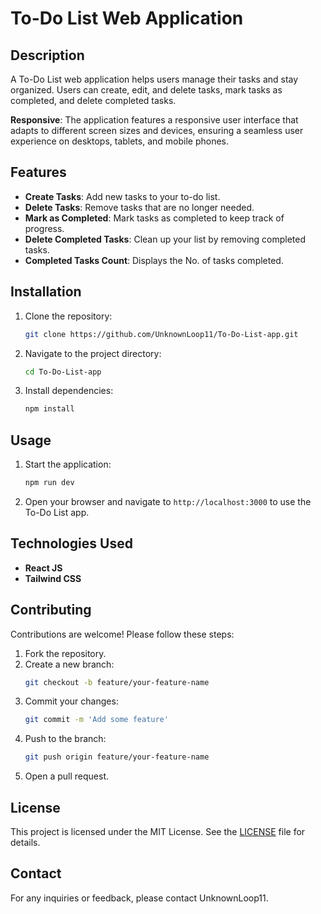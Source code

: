 # To-Do List Web Application

## Description

A To-Do List web application helps users manage their tasks and stay organized. Users can create, edit, and delete tasks, mark tasks as completed, and delete completed tasks.

**Responsive**: The application features a responsive user interface that adapts to different screen sizes and devices, ensuring a seamless user experience on desktops, tablets, and mobile phones.

## Features

- **Create Tasks**: Add new tasks to your to-do list.
- **Delete Tasks**: Remove tasks that are no longer needed.
- **Mark as Completed**: Mark tasks as completed to keep track of progress.
- **Delete Completed Tasks**: Clean up your list by removing completed tasks.
- **Completed Tasks Count**: Displays the No. of tasks completed.

## Installation

1. Clone the repository:
    ```sh
    git clone https://github.com/UnknownLoop11/To-Do-List-app.git
    ```
2. Navigate to the project directory:
    ```sh
    cd To-Do-List-app
    ```
3. Install dependencies:
    ```sh
    npm install
    ```

## Usage

1. Start the application:
    ```sh
    npm run dev
    ```
2. Open your browser and navigate to `http://localhost:3000` to use the To-Do List app.

## Technologies Used

- **React JS**
- **Tailwind CSS**

## Contributing

Contributions are welcome! Please follow these steps:
1. Fork the repository.
2. Create a new branch:
    ```sh
    git checkout -b feature/your-feature-name
    ```
3. Commit your changes:
    ```sh
    git commit -m 'Add some feature'
    ```
4. Push to the branch:
    ```sh
    git push origin feature/your-feature-name
    ```
5. Open a pull request.

## License

This project is licensed under the MIT License. See the [LICENSE](LICENSE) file for details.

## Contact

For any inquiries or feedback, please contact UnknownLoop11.
